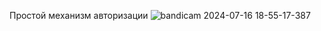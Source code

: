 Простой механизм авторизации
![bandicam 2024-07-16 18-55-17-387](https://github.com/user-attachments/assets/8bfd86da-2b7d-4fb7-a4d5-7a54450a1e4e)
